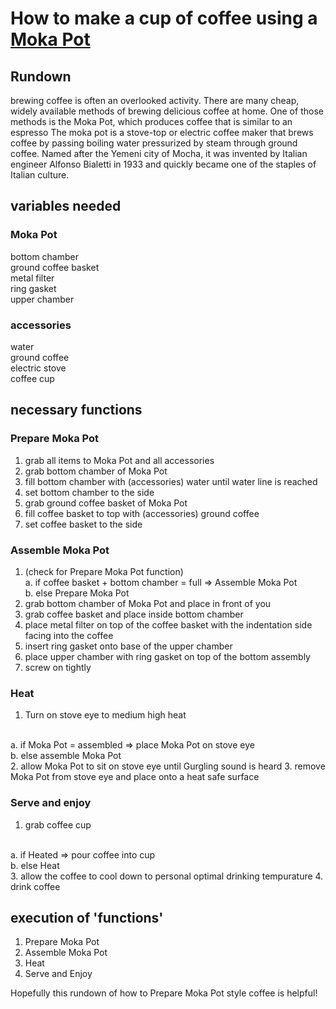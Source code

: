 # How to make a cup of coffee using a <a href=https://en.wikipedia.org/wiki/Moka_pot>Moka Pot</a>
## Rundown
brewing coffee is often an overlooked activity. 
There are many cheap, widely available methods of brewing delicious coffee at home.
One of those methods is the Moka Pot, which produces coffee that is similar to an espresso
The moka pot is a stove-top or electric coffee maker that brews coffee by passing boiling water pressurized by steam through ground coffee. Named after the Yemeni city of Mocha, it was invented by Italian engineer Alfonso Bialetti in 1933 and quickly became one of the staples of Italian culture.
## variables needed
### Moka Pot
bottom chamber
<br>
ground coffee basket
<br>
metal filter
<br>
ring gasket
<br>
upper chamber
<br>
### accessories
water
<br>
ground coffee
<br>
electric stove
<br>
coffee cup
<br>
## necessary functions 
### Prepare Moka Pot
1. grab all items to Moka Pot and all accessories
2. grab bottom chamber of Moka Pot
3. fill bottom chamber with (accessories) water until water line is reached
4. set bottom chamber to the side
5. grab ground coffee basket of Moka Pot
6. fill coffee basket to top with (accessories) ground coffee
7. set coffee basket to the side
### Assemble Moka Pot 
1. (check for Prepare Moka Pot function)
    <br>
    a. if coffee basket + bottom chamber = full => Assemble Moka Pot
    <br>
    b. else Prepare Moka Pot
    <br>
2. grab bottom chamber of Moka Pot and place in front of you
3. grab coffee basket and place inside bottom chamber
4. place metal filter on top of the coffee basket with the indentation side facing into the coffee
5. insert ring gasket onto base of the upper chamber
6. place upper chamber with ring gasket on top of the bottom assembly 
7. screw on tightly

### Heat
1. Turn on stove eye to medium high heat
  <br>
   a. if Moka Pot = assembled => place Moka Pot on stove eye
  <br>
   b. else assemble Moka Pot
  <br>
2. allow Moka Pot to sit on stove eye until Gurgling sound is heard
3. remove Moka Pot from stove eye and place onto a heat safe surface

### Serve and enjoy

1. grab coffee cup
  <br>
  a. if Heated => pour coffee into cup
  <br>
  b. else Heat
  <br>
3. allow the coffee to cool down to personal optimal drinking tempurature 
4. drink coffee

## execution of 'functions'
1. Prepare Moka Pot
2. Assemble Moka Pot
3. Heat
4. Serve and Enjoy


Hopefully this rundown of how to Prepare Moka Pot style coffee is helpful!



